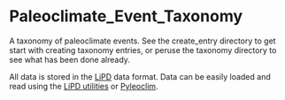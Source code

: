# Paleoclimate_Event_Taxonomy

A taxonomy of paleoclimate events. See the create_entry directory to get start with creating taxonomy entries, or peruse the taxonomy directory to see what has been done already.

All data is stored in the [LiPD](https://lipd.net/) data format. Data can be easily loaded and read using the [LiPD utilities](https://github.com/nickmckay/LiPD-utilities) or [Pyleoclim](https://pyleoclim-util.readthedocs.io/en/latest/index.html).

